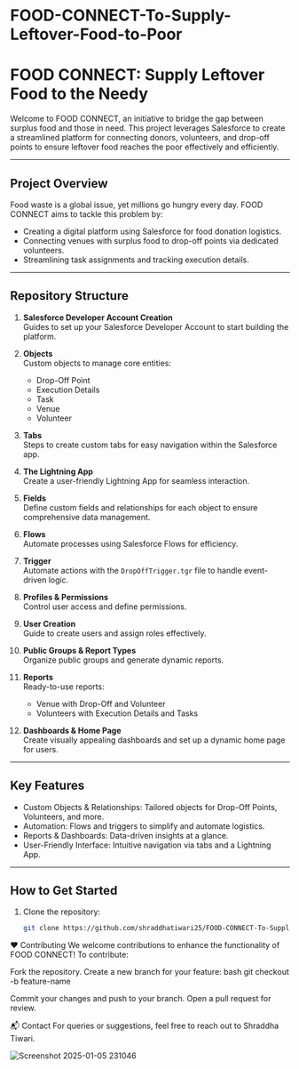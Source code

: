 # FOOD-CONNECT-To-Supply-Leftover-Food-to-Poor
# FOOD CONNECT: Supply Leftover Food to the Needy  

Welcome to FOOD CONNECT, an initiative to bridge the gap between surplus food and those in need. This project leverages Salesforce to create a streamlined platform for connecting donors, volunteers, and drop-off points to ensure leftover food reaches the poor effectively and efficiently.  

---

## Project Overview  

Food waste is a global issue, yet millions go hungry every day. FOOD CONNECT aims to tackle this problem by:  
- Creating a digital platform using Salesforce for food donation logistics.  
- Connecting venues with surplus food to drop-off points via dedicated volunteers.  
- Streamlining task assignments and tracking execution details.  

---

## Repository Structure  

1. **Salesforce Developer Account Creation**  
   Guides to set up your Salesforce Developer Account to start building the platform.  

2. **Objects**  
   Custom objects to manage core entities:  
   - Drop-Off Point  
   - Execution Details  
   - Task  
   - Venue  
   - Volunteer  

3. **Tabs**  
   Steps to create custom tabs for easy navigation within the Salesforce app.  

4. **The Lightning App**  
   Create a user-friendly Lightning App for seamless interaction.  

5. **Fields**  
   Define custom fields and relationships for each object to ensure comprehensive data management.  

6. **Flows**  
   Automate processes using Salesforce Flows for efficiency.  

7. **Trigger**  
   Automate actions with the `DropOffTrigger.tgr` file to handle event-driven logic.  

8. **Profiles & Permissions**  
   Control user access and define permissions.  

9. **User Creation**  
   Guide to create users and assign roles effectively.  

10. **Public Groups & Report Types**  
    Organize public groups and generate dynamic reports.  

11. **Reports**  
    Ready-to-use reports:  
    - Venue with Drop-Off and Volunteer  
    - Volunteers with Execution Details and Tasks  

12. **Dashboards & Home Page**  
    Create visually appealing dashboards and set up a dynamic home page for users.  

---

## Key Features  

- Custom Objects & Relationships: Tailored objects for Drop-Off Points, Volunteers, and more.  
- Automation: Flows and triggers to simplify and automate logistics.  
- Reports & Dashboards: Data-driven insights at a glance.  
- User-Friendly Interface: Intuitive navigation via tabs and a Lightning App.  

---

## How to Get Started  

1. Clone the repository:  
   ```bash
   git clone https://github.com/shraddhatiwari25/FOOD-CONNECT-To-Supply-Leftover-Food-to-Poor.git
   
❤️ Contributing
We welcome contributions to enhance the functionality of FOOD CONNECT! To contribute:

Fork the repository.
Create a new branch for your feature:
bash
git checkout -b feature-name  

Commit your changes and push to your branch.
Open a pull request for review.

📬 Contact
For queries or suggestions, feel free to reach out to Shraddha Tiwari.

![Screenshot 2025-01-05 231046](https://github.com/user-attachments/assets/0a741a1d-30bd-41cf-b3bf-e26d0530f060)
